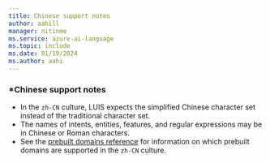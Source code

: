 ```yaml
---
title: Chinese support notes
author: aahill
manager: nitinme
ms.service: azure-ai-language
ms.topic: include
ms.date: 01/19/2024
ms.author: aahi
---
```


### *Chinese support notes

 - In the `zh-CN` culture, LUIS expects the simplified Chinese character set instead of the traditional character set.
 - The names of intents, entities, features, and regular expressions may be in Chinese or Roman characters.
 - See the [prebuilt domains reference](../luis-reference-prebuilt-domains.md) for information on which prebuilt domains are supported in the `zh-CN` culture.
<!--- When writing regular expressions in Chinese, do not insert whitespace between Chinese characters.-->
